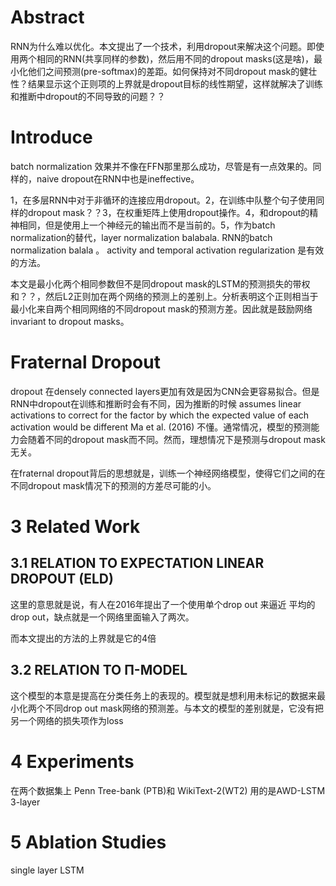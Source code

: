 # Abstract

RNN为什么难以优化。本文提出了一个技术，利用dropout来解决这个问题。即使用两个相同的RNN(共享同样的参数)，然后用不同的dropout masks(这是啥)，最小化他们之间预测(pre-softmax)的差距。如何保持对不同dropout mask的健壮性？结果显示这个正则项的上界就是dropout目标的线性期望，这样就解决了训练和推断中dropout的不同导致的问题？？

# Introduce

batch normalization 效果并不像在FFN那里那么成功，尽管是有一点效果的。同样的，naive dropout在RNN中也是ineffective。

1，在多层RNN中对于非循环的连接应用dropout。2，在训练中队整个句子使用同样的dropout mask？？3，在权重矩阵上使用dropout操作。4，和dropout的精神相同，但是使用上一个神经元的输出而不是当前的。5，作为batch normalization的替代，layer normalization balabala. RNN的batch normalization  balala 。 activity and temporal activation regularization 是有效的方法。

本文是最小化两个相同参数但不是同dropout mask的LSTM的预测损失的带权和？？，然后L2正则加在两个网络的预测上的差别上。分析表明这个正则相当于最小化来自两个相同网络的不同dropout mask的预测方差。因此就是鼓励网络invariant to dropout masks。

# Fraternal Dropout

dropout 在densely connected layers更加有效是因为CNN会更容易拟合。但是RNN中dropout在训练和推断时会有不同，因为推断的时候 assumes linear activations to correct for the factor by which the expected value of each activation would be different Ma et al. (2016) 不懂。通常情况，模型的预测能力会随着不同的dropout mask而不同。然而，理想情况下是预测与dropout mask无关。

在fraternal dropout背后的思想就是，训练一个神经网络模型，使得它们之间的在不同dropout mask情况下的预测的方差尽可能的小。

# 3 Related Work

## 3.1 RELATION TO EXPECTATION LINEAR DROPOUT (ELD)

这里的意思就是说，有人在2016年提出了一个使用单个drop out 来逼近 平均的 drop out，缺点就是一个网络里面输入了两次。

而本文提出的方法的上界就是它的4倍

## 3.2 RELATION TO Π-MODEL

这个模型的本意是提高在分类任务上的表现的。模型就是想利用未标记的数据来最小化两个不同drop out mask网络的预测差。与本文的模型的差别就是，它没有把另一个网络的损失项作为loss

# 4 Experiments

在两个数据集上 Penn Tree-bank (PTB)和 WikiText-2(WT2)  用的是AWD-LSTM 3-layer



# 5 Ablation Studies

single layer LSTM





